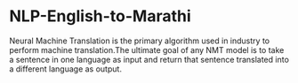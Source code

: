 # NLP-English-to-Marathi
Neural Machine Translation is the primary algorithm used in industry to perform machine translation.The ultimate goal of any NMT model is to take a sentence in one language as input and return that sentence translated into a different language as output.
